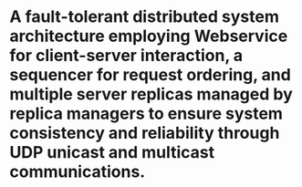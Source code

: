 # A fault-tolerant distributed system architecture employing Webservice for client-server interaction, a sequencer for request ordering, and multiple server replicas managed by replica managers to ensure system consistency and reliability through UDP unicast and multicast communications.
